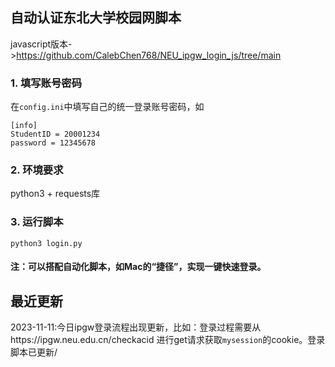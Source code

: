 ## 自动认证东北大学校园网脚本
javascript版本->https://github.com/CalebChen768/NEU_ipgw_login_js/tree/main

### 1. 填写账号密码
在`config.ini`中填写自己的统一登录账号密码，如
``` 
[info]
StudentID = 20001234
password = 12345678 
```

### 2. 环境要求
python3 + requests库

### 3. 运行脚本
```
python3 login.py
```

#### 注：可以搭配自动化脚本，如Mac的“捷径”，实现一键快速登录。

## 最近更新
2023-11-11:今日ipgw登录流程出现更新，比如：登录过程需要从https://ipgw.neu.edu.cn/checkacid 进行get请求获取`mysession`的cookie。登录脚本已更新/
